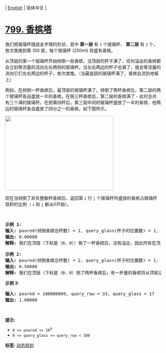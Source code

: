 | [English](README_EN.md) | 简体中文 |

# [799. 香槟塔](https://leetcode-cn.com/problems/champagne-tower)
<p>我们把玻璃杯摆成金字塔的形状，其中&nbsp;<strong>第一层</strong>&nbsp;有 <code>1</code> 个玻璃杯， <strong>第二层</strong>&nbsp;有 <code>2</code> 个，依次类推到第 100 层，每个玻璃杯 (250ml) 将盛有香槟。</p>

<p>从顶层的第一个玻璃杯开始倾倒一些香槟，当顶层的杯子满了，任何溢出的香槟都会立刻等流量的流向左右两侧的玻璃杯。当左右两边的杯子也满了，就会等流量的流向它们左右两边的杯子，依次类推。（当最底层的玻璃杯满了，香槟会流到地板上）</p>

<p>例如，在倾倒一杯香槟后，最顶层的玻璃杯满了。倾倒了两杯香槟后，第二层的两个玻璃杯各自盛放一半的香槟。在倒三杯香槟后，第二层的香槟满了 - 此时总共有三个满的玻璃杯。在倒第四杯后，第三层中间的玻璃杯盛放了一半的香槟，他两边的玻璃杯各自盛放了四分之一的香槟，如下图所示。</p>

<p><img alt="" src="https://s3-lc-upload.s3.amazonaws.com/uploads/2018/03/09/tower.png" style="height: 241px; width: 350px;" /></p>

<p>现在当倾倒了非负整数杯香槟后，返回第 <code>i</code> 行 <code>j</code>&nbsp;个玻璃杯所盛放的香槟占玻璃杯容积的比例（ <code>i</code> 和 <code>j</code>&nbsp;都从0开始）。</p>

<p>&nbsp;</p>

<pre>
<strong>示例 1:</strong>
<strong>输入:</strong> poured(倾倒香槟总杯数) = 1, query_glass(杯子的位置数) = 1, query_row(行数) = 1
<strong>输出:</strong> 0.00000
<strong>解释:</strong> 我们在顶层（下标是（0，0））倒了一杯香槟后，没有溢出，因此所有在顶层以下的玻璃杯都是空的。

<strong>示例 2:</strong>
<strong>输入:</strong> poured(倾倒香槟总杯数) = 2, query_glass(杯子的位置数) = 1, query_row(行数) = 1
<strong>输出:</strong> 0.50000
<strong>解释:</strong> 我们在顶层（下标是（0，0）倒了两杯香槟后，有一杯量的香槟将从顶层溢出，位于（1，0）的玻璃杯和（1，1）的玻璃杯平分了这一杯香槟，所以每个玻璃杯有一半的香槟。
</pre>

<p><meta charset="UTF-8" /></p>

<p><strong>示例 3:</strong></p>

<pre>
<strong>输入:</strong> poured = 100000009, query_row = 33, query_glass = 17
<strong>输出:</strong> 1.00000
</pre>

<p>&nbsp;</p>

<p><strong>提示:</strong></p>

<ul>
	<li><code>0 &lt;=&nbsp;poured &lt;= 10<sup>9</sup></code></li>
	<li><code>0 &lt;= query_glass &lt;= query_row&nbsp;&lt; 100</code></li>
</ul>

**标签:**  [动态规划](https://leetcode-cn.com/tag/dynamic-programming) 